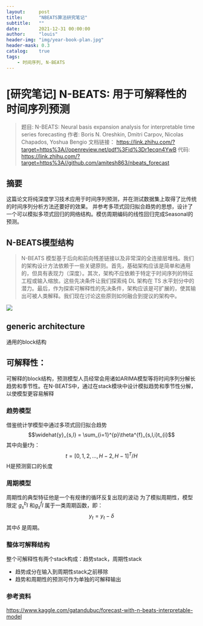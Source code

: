 ```yaml
---
layout:     post
title:      "NBEATS算法研究笔记"
subtitle:   ""
date:       2021-12-31 00:00:00
author:     "louis"
header-img: "img/year-book-plan.jpg"
header-mask: 0.3
catalog:    true
tags:
    - 时间序列, N-BEATS
---
```


# [研究笔记] N-BEATS: 用于可解释性的时间序列预测

> 题目:
     N-BEATS: Neural basis expansion analysis for interpretable time series forecasting
作者:
    Boris N. Oreshkin, Dmitri Carpov, Nicolas Chapados, Yoshua Bengio
文档链接：
    https://link.zhihu.com/?target=https%3A//openreview.net/pdf%3Fid%3Dr1ecqn4YwB
代码:
    https://link.zhihu.com/?target=https%3A//github.com/amitesh863/nbeats_forecast


## 摘要

这篇论文将纯深度学习技术应用于时间序列预测，并在测试数据集上取得了比传统的时间序列分析方法还要好的效果。
并参考多项式回归拟合趋势的思想，设计了一个可以模拟多项式回归的网络结构。模仿周期编码的线性回归完成Seasonal的预测。


## N-BEATS模型结构

> N-BEATS 模型基于后向和前向残差链接以及非常深的全连接层堆栈。我们的架构设计方法依赖于一些关键原则。首先，基础架构应该是简单和通用的，但具有表现力（深度）。其次，架构不应依赖于特定于时间序列的特征工程或输入缩放。这些先决条件让我们探索纯 DL 架构在 TS 水平划分中的潜力。最后，作为探索可解释性的先决条件，架构应该是可扩展的，使其输出可被人类解释。我们现在讨论这些原则如何融合到提议的架构中。

![](https://raw.githubusercontent.com/louis-xuy/louis-xy.github.io/master/img/in-post/n-beats/网络结构图.png)


## generic architecture
通用的block结构

## 可解释性：

可解释的block结构，预测模型人员经常会用诸如ARIMA模型等将时间序列分解长趋势和季节性。在N-BEATS中，通过在stack模块中设计模拟趋势和季节性分解，以使模型更容易解释

### 趋势模型

借鉴统计学模型中通过多项式回归拟合趋势
$$\widehat{y}_{s,l} = \sum_{i=1}^{p}\theta^{f}_{s,l,i}t_{i}$$
其中向量$t$为：
$$t=[0,1,2,...,H-2,H-1]^T / H$$
H是预测窗口的长度


### 周期模型

周期性的典型特征他是一个有规律的循环反复出现的波动
为了模拟周期性，模型限定 $g^b_{s}l$ 和$g^f_{s}l$ 属于一类周期函数，即：
$$y_t = y_t - \delta$$
其中$\delta$ 是周期。

### 整体可解释结构
整个可解释性有两个stack构成：趋势stack，周期性stack
- 趋势成分在输入到周期性stack之前移除
- 趋势和周期性的预测可作为单独的可解释输出


### 参考资料

https://www.kaggle.com/gatandubuc/forecast-with-n-beats-interpretable-model